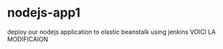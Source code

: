# nodejs-app1
deploy our nodejs application to elastic beanstalk using jenkins
VOICI LA MODIFICAION 
